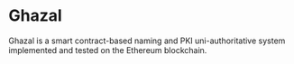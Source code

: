 # Ghazal
Ghazal is a smart contract-based naming and PKI uni-authoritative system implemented and tested on the Ethereum blockchain.
